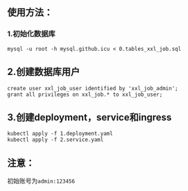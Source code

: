 ## 使用方法：
### 1.初始化数据库
```
mysql -u root -h mysql.github.icu < 0.tables_xxl_job.sql
```

## 2.创建数据库用户
```
create user xxl_job_user identified by 'xxl_job_admin';
grant all privileges on xxl_job.* to xxl_job_user;
```

## 3.创建deployment，service和ingress
```
kubectl apply -f 1.deployment.yaml
kubectl apply -f 2.service.yaml
```

## 注意：
初始账号为`admin:123456`
